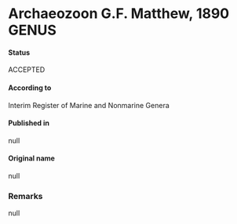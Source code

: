 Archaeozoon G.F. Matthew, 1890 GENUS
=======

#### Status
ACCEPTED

#### According to
Interim Register of Marine and Nonmarine Genera

#### Published in
null

#### Original name
null

### Remarks
null